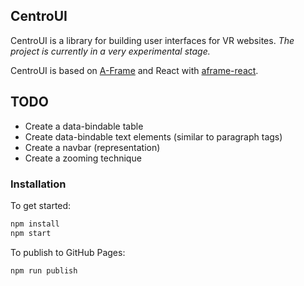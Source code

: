 ## CentroUI

CentroUI is a library for building user interfaces for VR websites.
*The project is currently in a very experimental stage.*

CentroUI is based on
[A-Frame](https://aframe.io) and React with
[aframe-react](https://github.com/ngokevin/aframe-react).

## TODO 

- Create a data-bindable table
- Create data-bindable text elements (similar to paragraph tags)
- Create a navbar (representation)
- Create a zooming technique


### Installation

To get started:

```bash
npm install
npm start
```

To publish to GitHub Pages:

```bash
npm run publish
```


